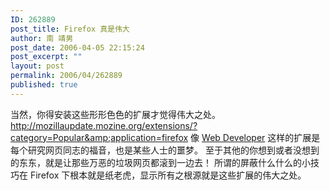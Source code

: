 ```yaml
---
ID: 262889
post_title: Firefox 真是伟大
author: 南 靖男
post_date: 2006-04-05 22:15:24
post_excerpt: ""
layout: post
permalink: 2006/04/262889
published: true
---
```

当然，你得安装这些形形色色的扩展才觉得伟大之处。
<a href="http://mozillaupdate.mozine.org/extensions/?category=Popular&amp;application=firefox">http://mozillaupdate.mozine.org/extensions/?category=Popular&amp;application=firefox</a>
像 <a href="http://mozillaupdate.mozine.org/extensions/moreinfo.php?id=32">Web Developer</a> 这样的扩展是每个研究网页同志的福音，也是某些人士的噩梦。
至于其他的你想到或者没想到的东东，就是让那些万恶的垃圾网页都滚到一边去！
所谓的屏蔽什么什么的小技巧在 Firefox 下根本就是纸老虎，显示所有之根源就是这些扩展的伟大之处。